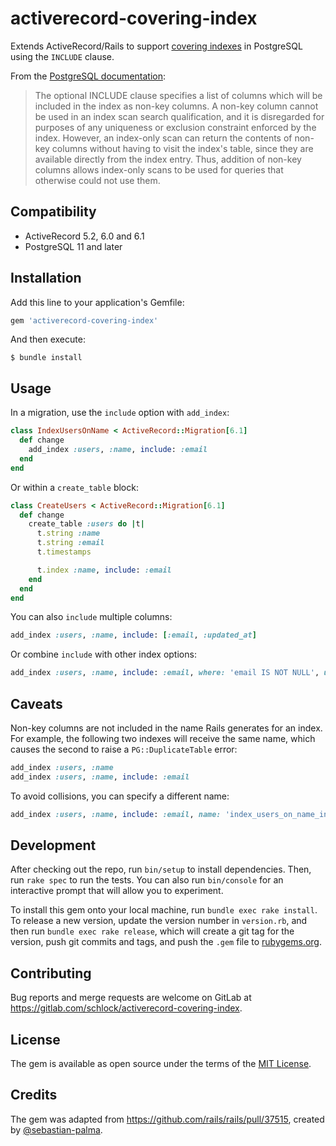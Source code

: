 # activerecord-covering-index

Extends ActiveRecord/Rails to support [covering indexes](https://www.postgresql.org/docs/11/indexes-index-only-scans.html) in PostgreSQL using the `INCLUDE` clause.

From the [PostgreSQL documentation](https://www.postgresql.org/docs/11/sql-createindex.html):

> The optional INCLUDE clause specifies a list of columns which will be included in the index as non-key columns. A non-key column cannot be used in an index scan search qualification, and it is disregarded for purposes of any uniqueness or exclusion constraint enforced by the index. However, an index-only scan can return the contents of non-key columns without having to visit the index's table, since they are available directly from the index entry. Thus, addition of non-key columns allows index-only scans to be used for queries that otherwise could not use them.

## Compatibility

- ActiveRecord 5.2, 6.0 and 6.1
- PostgreSQL 11 and later

## Installation

Add this line to your application's Gemfile:

```ruby
gem 'activerecord-covering-index'
```

And then execute:

    $ bundle install

## Usage

In a migration, use the `include` option with `add_index`:

```ruby
class IndexUsersOnName < ActiveRecord::Migration[6.1]
  def change
    add_index :users, :name, include: :email
  end
end
```

Or within a `create_table` block:

```ruby
class CreateUsers < ActiveRecord::Migration[6.1]
  def change
    create_table :users do |t|
      t.string :name
      t.string :email
      t.timestamps

      t.index :name, include: :email
    end
  end
end
```

You can also `include` multiple columns:

```ruby
add_index :users, :name, include: [:email, :updated_at]
```

Or combine `include` with other index options:

```ruby
add_index :users, :name, include: :email, where: 'email IS NOT NULL', unique: true
```

## Caveats

Non-key columns are not included in the name Rails generates for an index. For example, the following two indexes will receive the same name, which causes the second to raise a `PG::DuplicateTable` error:

```ruby
add_index :users, :name
add_index :users, :name, include: :email
```

To avoid collisions, you can specify a different name:

```ruby
add_index :users, :name, include: :email, name: 'index_users_on_name_include_email'
```

## Development

After checking out the repo, run `bin/setup` to install dependencies. Then, run `rake spec` to run the tests. You can also run `bin/console` for an interactive prompt that will allow you to experiment.

To install this gem onto your local machine, run `bundle exec rake install`. To release a new version, update the version number in `version.rb`, and then run `bundle exec rake release`, which will create a git tag for the version, push git commits and tags, and push the `.gem` file to [rubygems.org](https://rubygems.org).

## Contributing

Bug reports and merge requests are welcome on GitLab at https://gitlab.com/schlock/activerecord-covering-index.

## License

The gem is available as open source under the terms of the [MIT License](https://opensource.org/licenses/MIT).

## Credits

The gem was adapted from https://github.com/rails/rails/pull/37515, created by [@sebastian-palma](https://github.com/sebastian-palma).
